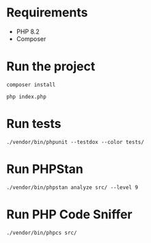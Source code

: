 # Requirements
- PHP  8.2
- Composer
# Run the project
```
composer install
```
```
php index.php
```

# Run tests
```
./vendor/bin/phpunit --testdox --color tests/
```

# Run PHPStan
```
./vendor/bin/phpstan analyze src/ --level 9
```

# Run PHP Code Sniffer
```
./vendor/bin/phpcs src/
```
